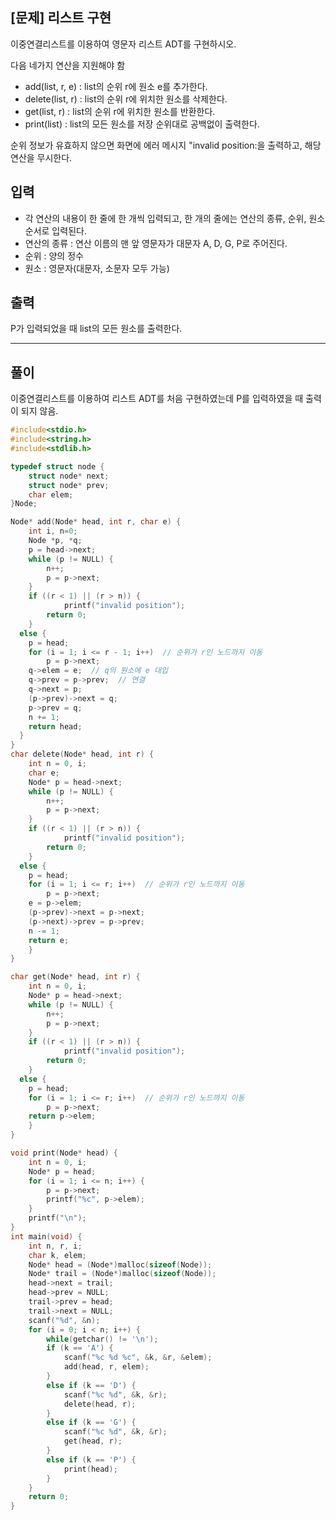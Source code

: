 ## [문제] 리스트 구현

이중연결리스트를 이용하여 영문자 리스트 ADT를 구현하시오.

다음 네가지 연산을 지원해야 함
- add(list, r, e) : list의 순위 r에 원소 e를 추가한다.
- delete(list, r) : list의 순위 r에 위치한 원소를 삭제한다.
- get(list, r) : list의 순위 r에 위치한 원소를 반환한다.
- print(list) : list의 모든 원소를 저장 순위대로 공백없이 출력한다.

순위 정보가 유효하지 않으면 화면에 에러 메시지 "invalid position:을 출력하고, 해당 연산을 무시한다.

## 입력

- 각 연산의 내용이 한 줄에 한 개씩 입력되고, 한 개의 줄에는 연산의 종류, 순위, 원소 순서로 입력된다.
- 연산의 종류 : 연산 이름의 맨 앞 영문자가 대문자 A, D, G, P로 주어진다.
- 순위 : 양의 정수
- 원소 : 영문자(대문자, 소문자 모두 가능)


## 출력

P가 입력되었을 때 list의 모든 원소를 출력한다.

-----

## 풀이

이중연결리스트를 이용하여 리스트 ADT를 처음 구현하였는데 P를 입력하였을 때 출력이 되지 않음.

```C
#include<stdio.h>
#include<string.h>
#include<stdlib.h>

typedef struct node {
	struct node* next;
	struct node* prev;
	char elem;
}Node;

Node* add(Node* head, int r, char e) {
	int i, n=0;
	Node *p, *q;
	p = head->next;
	while (p != NULL) {
		n++;
		p = p->next;
	}
	if ((r < 1) || (r > n)) {
    		printf("invalid position");
		return 0;
  	}
  else {
	p = head;
	for (i = 1; i <= r - 1; i++)  // 순위가 r인 노드까지 이동
		p = p->next;
	q->elem = e;  // q의 원소에 e 대입
	q->prev = p->prev;  // 연결
	q->next = p;
	(p->prev)->next = q;
	p->prev = q;
	n += 1;
	return head;
  }
}
char delete(Node* head, int r) {
	int n = 0, i;
	char e;
	Node* p = head->next;
	while (p != NULL) {
		n++;
		p = p->next;
	}
	if ((r < 1) || (r > n)) {
    		printf("invalid position");
		return 0;
  	}
  else {
	p = head;
	for (i = 1; i <= r; i++)  // 순위가 r인 노드까지 이동
		p = p->next;
	e = p->elem;  
	(p->prev)->next = p->next;
	(p->next)->prev = p->prev;
	n -= 1;
	return e;
    }
}

char get(Node* head, int r) {
	int n = 0, i;
	Node* p = head->next;
	while (p != NULL) {
		n++;
		p = p->next;
	}
	if ((r < 1) || (r > n)) {
    		printf("invalid position");
		return 0;
  	}
  else {
	p = head;
	for (i = 1; i <= r; i++)  // 순위가 r인 노드까지 이동
		p = p->next;
	return p->elem;
   	}
}

void print(Node* head) {
	int n = 0, i;
	Node* p = head;
	for (i = 1; i <= n; i++) {
		p = p->next;
		printf("%c", p->elem);
	}
	printf("\n");
}
int main(void) {
	int n, r, i;
	char k, elem;
	Node* head = (Node*)malloc(sizeof(Node));
	Node* trail = (Node*)malloc(sizeof(Node));
	head->next = trail;
	head->prev = NULL;
	trail->prev = head;
	trail->next = NULL;
	scanf("%d", &n);
	for (i = 0; i < n; i++) {
    	while(getchar() != '\n');
		if (k == 'A') {
			scanf("%c %d %c", &k, &r, &elem);
			add(head, r, elem);
		}
		else if (k == 'D') {
			scanf("%c %d", &k, &r);
			delete(head, r);
		}
		else if (k == 'G') {
			scanf("%c %d", &k, &r);
			get(head, r);
		}
		else if (k == 'P') {
			print(head);
		}
	}
	return 0;
}
```

<br>
